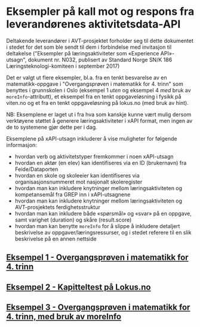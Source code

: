 # Eksempler på kall mot og respons fra leverandørenes aktivitetsdata-API
Deltakende leverandører i AVT-prosjektet forholder seg til dette dokumentet i stedet for det som ble sendt til dem i forbindelse med invitasjon til deltakelse ("Eksempler på læringsaktiviteter som «Experience API»-utsagn", dokument nr. N032,  publisert av Standard Norge SN/K 186 Læringsteknologi-komiteen i september 2017)

Det er valgt ut flere eksempler, bl.a. fra en tenkt besvarelse av en matematikk-oppgave i "Overgangsprøven i matematikk for 4. trinn" som benyttes i grunnskolen i Oslo (eksempel 1 *uten* og eksempel 4 *med* bruk av `moreInfo`-attributt), et eksempel fra en tenkt oppgaveløsning i fysikk på viten.no og et fra en tenkt oppgaveløsning på lokus.no (med bruk av hint).

NB: Eksemplene er laget ut i fra hva som kanskje kunne vært mulig dersom verktøyene støttet å generere læringsaktiviteter i xAPI format, men ingen av de to systemene gjør dette per i dag.

Eksemplene på xAPI-utsagn inkluderer å vise muligheter for følgende informasjon:
- hvordan verb og aktivitetstyper fremkommer i noen xAPI-utsagn
- hvordan en aktør (en elev) kan identifiseres via en ID (brukernavn) fra Feide/Dataporten
- hvordan en skole og skoleeier kan identifiseres via organisasjonsnummeret mot nasjonalt skoleregister
- hvordan man kan inkludere knytninger mellom læringsaktiviteten og kompetansemål fra GREP inn i xAPI-utsagnene
- hvordan man kan inkludere knytninger mellom læringsaktiviteten og AVT-prosjektets ferdighetsstruktur
- hvordan man kan inkludere både «spørsmål» og «svar» på en oppgave, samt varighet (duration) og skåre (result.score)
- hvordan man kan benytte `moreInfo` for å slippe å inkludere detaljert beskrivelse av oppgaver/læringsressurser, og i stedet referere til en slik beskrivelse på en annen nettside

## [Eksempel 1 - Overgangsprøven i matematikk for 4. trinn](eksempel1_overgangsprove.md)

## [Eksempel 2 - Kapitteltest på Lokus.no](eksempel3_lokus_med_hint.md)

## [Eksempel 3 - Overgangsprøven i matematikk for 4. trinn, med bruk av moreInfo](eksempel4_overgangsprove_med_moreInfo.md)
